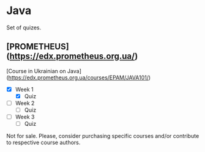# Java
Set of quizes.

## [PROMETHEUS] (https://edx.prometheus.org.ua/)
[Course in Ukrainian on Java] (https://edx.prometheus.org.ua/courses/EPAM/JAVA101/)

- [x] Week 1
  - [x] Quiz
- [ ] Week 2
  - [ ] Quiz
- [ ] Week 3
  - [ ] Quiz

Not for sale. Please, consider purchasing specific courses and/or contribute to respective course authors.
